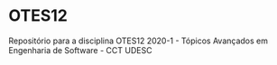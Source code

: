 # OTES12

Repositório para a disciplina OTES12 2020-1 - Tópicos Avançados em Engenharia de Software - CCT UDESC
